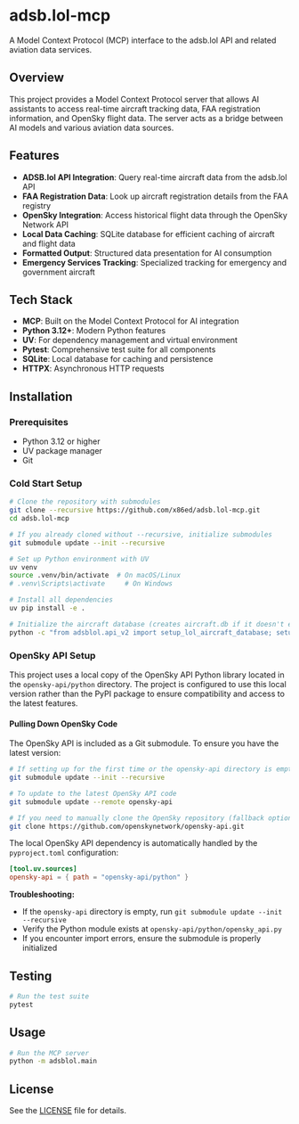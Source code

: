 # adsb.lol-mcp

A Model Context Protocol (MCP) interface to the adsb.lol API and related aviation data services.

## Overview

This project provides a Model Context Protocol server that allows AI assistants to access real-time aircraft tracking data, FAA registration information, and OpenSky flight data. The server acts as a bridge between AI models and various aviation data sources.

## Features

- **ADSB.lol API Integration**: Query real-time aircraft data from the adsb.lol API
- **FAA Registration Data**: Look up aircraft registration details from the FAA registry
- **OpenSky Integration**: Access historical flight data through the OpenSky Network API
- **Local Data Caching**: SQLite database for efficient caching of aircraft and flight data
- **Formatted Output**: Structured data presentation for AI consumption
- **Emergency Services Tracking**: Specialized tracking for emergency and government aircraft

## Tech Stack

- **MCP**: Built on the Model Context Protocol for AI integration
- **Python 3.12+**: Modern Python features
- **UV**: For dependency management and virtual environment
- **Pytest**: Comprehensive test suite for all components
- **SQLite**: Local database for caching and persistence
- **HTTPX**: Asynchronous HTTP requests

## Installation

### Prerequisites

- Python 3.12 or higher
- UV package manager
- Git

### Cold Start Setup

```bash
# Clone the repository with submodules
git clone --recursive https://github.com/x86ed/adsb.lol-mcp.git
cd adsb.lol-mcp

# If you already cloned without --recursive, initialize submodules
git submodule update --init --recursive

# Set up Python environment with UV
uv venv
source .venv/bin/activate  # On macOS/Linux
# .venv\Scripts\activate     # On Windows

# Install all dependencies
uv pip install -e .

# Initialize the aircraft database (creates aircraft.db if it doesn't exist)
python -c "from adsblol.api_v2 import setup_lol_aircraft_database; setup_lol_aircraft_database()"
```

### OpenSky API Setup

This project uses a local copy of the OpenSky API Python library located in the `opensky-api/python` directory. The project is configured to use this local version rather than the PyPI package to ensure compatibility and access to the latest features.

#### Pulling Down OpenSky Code

The OpenSky API is included as a Git submodule. To ensure you have the latest version:

```bash
# If setting up for the first time or the opensky-api directory is empty
git submodule update --init --recursive

# To update to the latest OpenSky API code
git submodule update --remote opensky-api

# If you need to manually clone the OpenSky repository (fallback option)
git clone https://github.com/openskynetwork/opensky-api.git
```

The local OpenSky API dependency is automatically handled by the `pyproject.toml` configuration:

```toml
[tool.uv.sources]
opensky-api = { path = "opensky-api/python" }
```

**Troubleshooting:**

- If the `opensky-api` directory is empty, run `git submodule update --init --recursive`
- Verify the Python module exists at `opensky-api/python/opensky_api.py`
- If you encounter import errors, ensure the submodule is properly initialized

## Testing

```bash
# Run the test suite
pytest
```

## Usage

```bash
# Run the MCP server
python -m adsblol.main
```

## License

See the [LICENSE](LICENSE) file for details.
